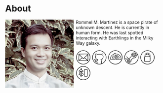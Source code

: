About
=====

<img style="margin-right: 0.5em; margin-bottom: 0.5em;" src="images/me.jpg" alt="me" title="me" align="left" />

Rommel M. Martinez is a space pirate of unknown descent. He is
currently in human form. He was last spotted interacting with
Earthlings in the Milky Way galaxy.

[![Email](images/icon_mail_01_48x48.png "Email")](mailto:ebzzry@gmail.com) [![GitHub](images/icon_github_01_48x48.png "GitHub")](https://github.com/ebzzry) [![DeviantArt](images/icon_deviantart_01_48x48.png "DeviantArt")](https://ebzzry.deviantart.com) [![Steam](images/icon_steam_01_48x48.png "Steam")](http://steamcommunity.com/id/ebzzry/) [![GPG](images/icon_gnupg_01_48x48.png "GPG")](keys/rommelmartinez-gnupg.key) [![SSH](images/icon_ssh_01_48x48.png "SSH")](keys/rommelmartinez-ssh.key)
